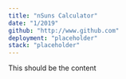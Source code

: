 ```yaml
---
title: "nSuns Calculator"
date: "1/2019"
github: "http://www.github.com"
deployment: "placeholder"
stack: "placeholder"
---
```


This should be the content
